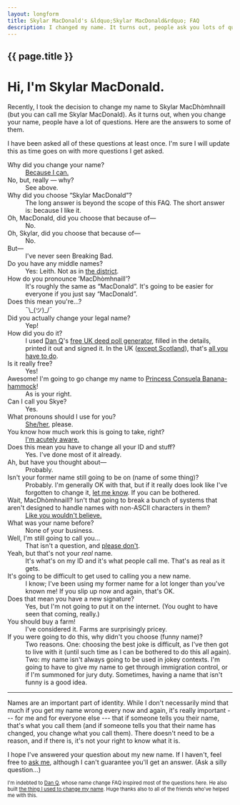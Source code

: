 ```yaml
---
layout: longform
title: Skylar MacDonald's &ldquo;Skylar MacDonald&rdquo; FAQ
description: I changed my name. It turns out, people ask you lots of questions when you do that.
---
```

## {{ page.title }}

# Hi, I'm Skylar MacDonald.

Recently, I took the decision to change my name to Skylar MacDhòmhnaill (but you can call me Skylar MacDonald). As it turns out, when you change your name, people have a lot of questions. Here are the answers to some of them.

I have been asked all of these questions at least once. I'm sure I will update this as time goes on with more questions I get asked.

<dl>
	<dt>Why did you change your name?</dt>
	<dd><a href="https://www.gov.uk/change-name-deed-poll/overview" target="_blank">Because I can.</a></dd>
	<dt>No, but, really &mdash; why?</dt>
	<dd>See above.</dd>
	<dt>Why did you choose &ldquo;Skylar MacDonald&rdquo;?</dt>
	<dd>The long answer is beyond the scope of this FAQ. The short answer is: because I like it.</dd>
	<dt>Oh, MacDonald, did you choose that because of&mdash;</dt>
	<dd>No.</dd> <!-- Alyssa, the fact that we went to see Amy MacDonald four days before I told you I was changing my name is irrelevant. -->
	<dt>Oh, Skylar, did you choose that because of&mdash;</dt>
	<dd>No.</dd>
	<dt>But&mdash;</dt>
	<dd>I've never seen Breaking Bad.</dd>
	<dt>Do you have any middle names?</dt>
	<dd>Yes: Leith. Not as in <a href="https://en.wikipedia.org/wiki/Leith" target="_blank">the district</a>.</dd>
	<dt>How do you pronounce &lsquo;MacDhòmhnaill&rsquo;?</dt>
	<dd>It's roughly the same as &ldquo;MacDonald&rdquo;. It's going to be easier for everyone if you just say &ldquo;MacDonald&rdquo;.</dd>
	<dt>Does this mean you're&hellip;?</dt>
	<dd>¯\_(ツ)_/¯</dd> <!-- Shut up, Puck. <3 -->
	<dt>Did you actually change your legal name?</dt>
	<dd>Yep!</dd>
	<dt>How did you do it?</dt>
	<dd>I used <a href="https://danq.me" target="_blank" title="Dan Q's website">Dan Q</a>'s <a href="https://freedeedpoll.org.uk" target="_blank">free UK deed poll generator</a>, filled in the details, printed it out and signed it. In the UK (<a href="https://www.nrscotland.gov.uk/registration/recording-change-of-forename-and-surname-in-scotland" target="_blank">except Scotland</a>), that's <a href="https://www.gov.uk/change-name-deed-poll/make-an-adult-deed-poll" target="_blank">all you have to do</a>.</dd>
	<dt>Is it really free?</dt>
	<dd>Yes!</dd>
	<dt>Awesome! I'm going to go change my name to <a href="https://www.youtube.com/watch?v=QbpmgWJQScc" target="_blank">Princess Consuela Banana-hammock</a>!</dt>
	<dd>As is your right.</dd>
	<dt>Can I call you Skye?</dt>
	<dd>Yes.</dd>
	<dt>What pronouns should I use for you?</dt>
	<dd><a href="http://pronoun.is/she" target="_blank">She/her</a>, please.</dd>
	<dt>You know how much work this is going to take, right?</dt>
	<dd><a href="https://freedeedpoll.org.uk/what_next" target="_blank">I'm acutely aware.</a></dd>
	<dt>Does this mean you have to change all your ID and stuff?</dt>
	<dd>Yes. I've done most of it already.</dd>
	<dt>Ah, but have you thought about&mdash;</dt>
	<dd>Probably.</dd>
	<dt>Isn't your former name still going to be on <span class="label label-info">(name of some thing)</span>?</dt>
	<dd>Probably. I'm generally OK with that, but if it really does look like I've forgotten to change it, <a href="mailto:namechange@skylarmacdonald.com">let me know</a>. If you can be bothered.</dd>
	<dt>Wait, MacDhòmhnaill? Isn't that going to break a bunch of systems that aren't designed to handle names with non-ASCII characters in them?</dt>
	<dd><a href="{% link falsehoods.md %}" target="_blank">Like you wouldn't believe.</a></dd>
	<dt>What was your name before?</dt>
	<dd>None of your business.</dd>
	<dt>Well, I'm still going to call you...</dt>
	<dd>That isn't a question, and <a href="https://www.youtube.com/watch?v=v1c2OfAzDTI" target="_blank">please don't</a>.</dd>
	<dt>Yeah, but that's not your <em>real</em> name.</dt>
	<dd>It's what's on my ID and it's what people call me. That's as real as it gets.</dd>
	<dt>It's going to be difficult to get used to calling you a new name.</dt>
	<dd>I know; I've been using my former name for a lot longer than you've known me! If you slip up now and again, that's OK.</dd>
	<dt>Does that mean you have a new signature?</dt>
	<dd>Yes, but I'm not going to put it on the internet. (You ought to have seen that coming, really.)</dd>
	<dt>You should buy a farm!</dt>
	<dd>I've considered it. Farms are surprisingly pricey.</dd>
	<dt>If you were going to do this, why didn't you choose <span class="label label-info">(funny name)</span>?</dt>
	<dd>Two reasons. One: choosing the best joke is difficult, as I've then got to live with it (until such time as I can be bothered to do this all again). Two: my name isn't always going to be used in jokey contexts. I'm going to have to give my name to get through immigration control, or if I'm summoned for jury duty. Sometimes, having a name that isn't funny is a good idea.</dd>
</dl>

-----

Names are an important part of identity. While I don't necessarily mind that much if you get my name wrong every now and again, it's really important --- for me and for everyone else --- that if someone tells you their name, that's what you call them (and if someone tells you that their name has changed, you change what you call them). There doesn't need to be a reason, and if there is, it's not your right to know what it is.

I hope I've answered your question about my new name. If I haven't, feel free to [ask me](mailto:namechange@skylarmacdonald.com), although I can't guarantee you'll get an answer. (Ask a silly question...)

<p style="font-size: 0.8em">I'm indebted to <a href="https://danq.me" target="_blank" title="Dan Q's website">Dan Q</a>, whose name change FAQ inspired most of the questions here. He also built <a href="https://freedeedpoll.org.uk" target="_blank" title="Free UK Deed Poll generator">the thing I used to change my name</a>. Huge thanks also to all of the friends who've helped me with this.</p>
